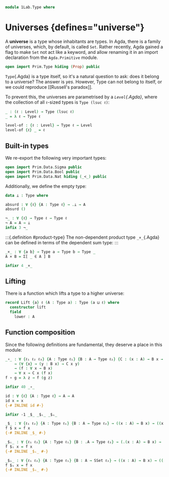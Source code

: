 ```agda
module 1Lab.Type where
```

# Universes {defines="universe"}

A **universe** is a type whose inhabitants are types. In Agda, there is
a family of universes, which, by default, is called `Set`. Rather
recently, Agda gained a flag to make `Set` not act like a keyword, and
allow renaming it in an import declaration from the `Agda.Primitive`
module.

```agda
open import Prim.Type hiding (Prop) public
```

`Type`{.Agda} is a type itself, so it's a natural question to ask: does
it belong to a universe? The answer is _yes_. However, Type can not
belong to itself, or we could reproduce [[Russell's paradox]].

To prevent this, the universes are parametrised by a _`Level`{.Agda}_,
where the collection of all `ℓ`-sized types is `Type (lsuc ℓ)`:

```agda
_ : (ℓ : Level) → Type (lsuc ℓ)
_ = λ ℓ → Type ℓ

level-of : {ℓ : Level} → Type ℓ → Level
level-of {ℓ} _ = ℓ
```

## Built-in types

We re-export the following very important types:

```agda
open import Prim.Data.Sigma public
open import Prim.Data.Bool public
open import Prim.Data.Nat hiding (_<_) public
```

Additionally, we define the empty type:

```agda
data ⊥ : Type where

absurd : ∀ {ℓ} {A : Type ℓ} → .⊥ → A
absurd ()

¬_ : ∀ {ℓ} → Type ℓ → Type ℓ
¬ A = A → ⊥
infix 3 ¬_
```

:::{.definition #product-type}
The non-dependent product type `_×_`{.Agda} can be defined in terms of
the dependent sum type:
:::

```agda
_×_ : ∀ {a b} → Type a → Type b → Type _
A × B = Σ[ _ ∈ A ] B

infixr 4 _×_
```

## Lifting

There is a function which lifts a type to a higher universe:

```agda
record Lift {a} ℓ (A : Type a) : Type (a ⊔ ℓ) where
  constructor lift
  field
    lower : A
```

<!--
```agda
instance
  Lift-instance : ∀ {ℓ ℓ'} {A : Type ℓ} → ⦃ A ⦄ → Lift ℓ' A
  Lift-instance ⦃ x ⦄ = lift x

absurd* : ∀ {ℓ ℓ'} {A : Type ℓ} → .(Lift ℓ' ⊥) → A
absurd* ()
```
-->

## Function composition

Since the following definitions are fundamental, they deserve a place in
this module:

```agda
_∘_ : ∀ {ℓ₁ ℓ₂ ℓ₃} {A : Type ℓ₁} {B : A → Type ℓ₂} {C : (x : A) → B x → Type ℓ₃}
    → (∀ {x} → (y : B x) → C x y)
    → (f : ∀ x → B x)
    → ∀ x → C x (f x)
f ∘ g = λ z → f (g z)

infixr 40 _∘_

id : ∀ {ℓ} {A : Type ℓ} → A → A
id x = x
{-# INLINE id #-}

infixr -1 _$_ _$ᵢ_ _$ₛ_

_$_ : ∀ {ℓ₁ ℓ₂} {A : Type ℓ₁} {B : A → Type ℓ₂} → ((x : A) → B x) → ((x : A) → B x)
f $ x = f x
{-# INLINE _$_ #-}

_$ᵢ_ : ∀ {ℓ₁ ℓ₂} {A : Type ℓ₁} {B : .A → Type ℓ₂} → (.(x : A) → B x) → (.(x : A) → B x)
f $ᵢ x = f x
{-# INLINE _$ᵢ_ #-}

_$ₛ_ : ∀ {ℓ₁ ℓ₂} {A : Type ℓ₁} {B : A → SSet ℓ₂} → ((x : A) → B x) → ((x : A) → B x)
f $ₛ x = f x
{-# INLINE _$ₛ_ #-}
```

<!--
```
open import Prim.Literals public

auto : ∀ {ℓ} {A : Type ℓ} → ⦃ A ⦄ → A
auto ⦃ a ⦄ = a

case_of_ : ∀ {ℓ ℓ'} {A : Type ℓ} {B : Type ℓ'} → A → (A → B) → B
case x of f = f x

case_return_of_ : ∀ {ℓ ℓ'} {A : Type ℓ} (x : A) (B : A → Type ℓ') (f : (x : A) → B x) → B x
case x return P of f = f x

{-# INLINE case_of_        #-}
{-# INLINE case_return_of_ #-}
```
-->
